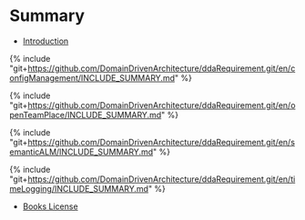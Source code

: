 # Summary
* [Introduction](README.md)

{% include "git+https://github.com/DomainDrivenArchitecture/ddaRequirement.git/en/configManagement/INCLUDE_SUMMARY.md" %} 

{% include "git+https://github.com/DomainDrivenArchitecture/ddaRequirement.git/en/openTeamPlace/INCLUDE_SUMMARY.md" %} 

{% include "git+https://github.com/DomainDrivenArchitecture/ddaRequirement.git/en/semanticALM/INCLUDE_SUMMARY.md" %} 

{% include "git+https://github.com/DomainDrivenArchitecture/ddaRequirement.git/en/timeLogging/INCLUDE_SUMMARY.md" %} 
* [Books License](LICENSE.md)